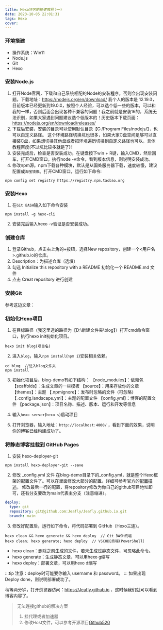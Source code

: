 ```yaml
---
title: Hexo博客的搭建教程(一)
date: 2023-10-05 22:01:31
tags: Hexo
cover: 
---
```


### 环境搭建
* 操作系统：Win11
* Node.js
* Git
* Hexo

### 安装Node.js
1. 打开Node官网，下载和自己系统相配的Node的安装程序，否则会出现安装问题。下载地址：https://nodejs.org/en/download/
我个人的版本是 12.19.0，目前版本已经更新到19.0.0，按照个人经验，可以选个低一些的版本，可以和我的一样，否则后面会出现各种不兼容的问题！我之前就是安装16的，系统无法识别，如果大家遇到问题建议选个低版本的！历史版本下载页面：https://nodejs.org/en/download/releases/
2. 下载后安装，安装的目录可以使用默认目录【C:/Program Files/nodejs/】，也可以自定义路径。
这个环境路径切换坑也很多，如果大家C盘空间足够可以直接装C盘，如果想切换其他盘或者把环境遍历切换到自定义路径也可以，具体教程百度(不过坑比较多就是了)!
3. 安装完成后，检查是否安装成功。在键盘按下win + R键，输入CMD，然后回车，打开CMD窗口，执行node -v命令，看到版本信息，则说明安装成功。
4. 修改npm源。npm下载各种模块，默认是从国处服务器下载，速度较慢，建议配置成`淘宝镜像`。打开CMD窗口，运行如下命令:
```shell
npm config set registry https://registry.npm.taobao.org
```
### 安装Hexo
1. 在`Git BASH`输入如下命令安装
```shell
npm install -g hexo-cli
```

2. 安装完后输入hexo -v验证是否安装成功。

### 创建仓库
1. 登录Github，点击右上角的+按钮，选择New repository，创建一个<用户名>.github.io的仓库。
2. Description：为描述仓库（选填）
3. 勾选 Initialize this repository with a README 初始化一个 README.md 文件
4. 点击 Creat repository 进行创建

### 安装Git
参考这边文章：

### 初始化Hexo项目
1. 在目标路径（我这里选的路径为【D:\新建文件夹\blog】）打开cmd命令窗口，执行hexo init初始化项目。
```shell
hexo init blog(项目名)
```

2. 进入`blog`，输入`npm install`(`npm i`)安装相关依赖。
```shell
cd blog  //进入blog文件夹
npm install
```

3. 初始化项目后，blog-demo有如下结构：
【node_modules】：依赖包
【scaffolds】：生成文章的一些模板
【source】：用来存放你的文章
【themes】：主题
【.npmignore】：发布时忽略的文件（可忽略）
【_config.landscape.yml】：主题的配置文件
【config.yml】：博客的配置文件
【package.json】：项目名称、描述、版本、运行和开发等信息

4. 输入`hexo server`(`hexo s`)启动项目

5. 打开浏览器，输入地址：`http://localhost:4000/` ，看到下面的效果，说明你的博客已经构建成功了。

### 将静态博客挂载到 GitHub Pages
1. 安装 hexo-deployer-git
```shell
npm install hexo-deployer-git --save
```

2. 修改 _config.yml 文件
在blog-demo目录下的_config.yml，就是整个Hexo框架的配置文件了。可以在里面修改大部分的配置。详细可参考官方的[配置描述](https://hexo.io/zh-cn/docs/configuration)。
修改最后一行的配置，将repository修改为你自己的github项目地址即可，还有分支要改为main代表主分支（注意缩进）。
```yaml
deploy:
  type: git
  repository: git@github.com:Jeafly/Jeafly.github.io.git
  branch: main
```

3. 修改好配置后，运行如下命令，将代码部署到 GitHub（Hexo三连）。
```shell
hexo clean && hexo generate && hexo deploy  // Git BASH终端
hexo clean; hexo generate; hexo deploy  // VSCODE终端(PowerShell)
```
* hexo clean：删除之前生成的文件，若未生成过静态文件，可忽略此命令。
* hexo generate：生成静态文章，可以用hexo g缩写
* hexo deploy：部署文章，可以用hexo d缩写

:::tip
注意：deploy时可能要你输入 username 和 password。
:::
如果出现Deploy done，则说明部署成功了。

稍等两分钟，打开浏览器访问：https://Jeafly.github.io ，这时候我们就可以看到博客内容了。

>无法连接github的解决方案
>1. 挂代理或者加速器
>2. 修改Host文件，可以参考开源项目[Github520](https://github.com/521xueweihan/GitHub520)




